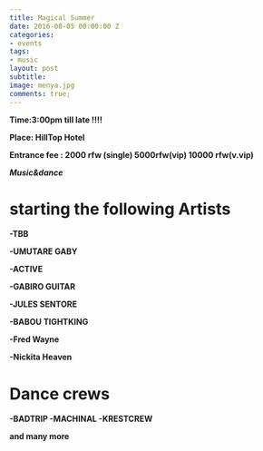```yaml
---
title: Magical Summer
date: 2016-08-05 00:00:00 Z
categories:
- events
tags:
- music
layout: post
subtitle: 
image: menya.jpg
comments: true;
---
```


<strong>Time:3:00pm till late !!!!

<strong>Place: HillTop Hotel

<strong>Entrance fee : 2000 rfw (single) 5000rfw(vip) 10000 rfw(v.vip) <strong>

*Music&dance*

<h1>starting the following Artists</h1>

-TBB

-UMUTARE GABY

-ACTIVE

-GABIRO GUITAR

-JULES SENTORE

-BABOU TIGHTKING

-Fred Wayne

-Nickita Heaven

<h1>Dance crews</h1>

-BADTRIP
-MACHINAL
-KRESTCREW

and many more
